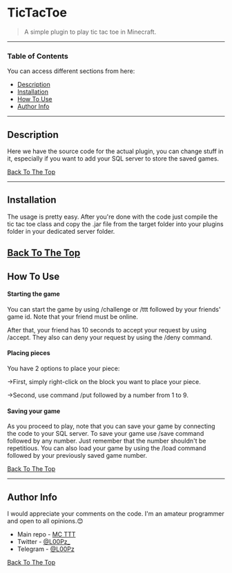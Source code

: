 # TicTacToe

> A simple plugin to play tic tac toe in Minecraft.

---

### Table of Contents
You can access different sections from here:

- [Description](#description)
- [Installation](#installation)
- [How To Use](#how-to-use)
- [Author Info](#author-info)

---

## Description

Here we have the source code for the actual plugin, you can change stuff in it, especially if you want to add your SQL server to store the saved games.

[Back To The Top](#read-me-template)

---

## Installation

The usage is pretty easy. After you're done with the code just compile the tic tac toe class and copy the .jar file from the target folder into your plugins folder in your dedicated server folder.

[Back To The Top](#read-me-template)
---

## How To Use

#### Starting the game

You can start the game by using /challenge or /ttt followed by your friends' game id.
Note that your friend must be online.

After that, your friend has 10 seconds to accept your request by using /accept. They also can deny your request by using the /deny command.

#### Placing pieces 

You have 2 options to place your piece:

->First, simply right-click on the block you want to place your piece.

->Second, use command /put followed by a number from 1 to 9.

#### Saving your game 

As you proceed to play, note that you can save your game by connecting the code to your SQL server. 
To save your game use /save command followed by any number. Just remember that the number shouldn't be repetitious.
You can also load your game by using the /load command followed by your previously saved game number.


[Back To The Top](#read-me-template)

---

## Author Info

I would appreciate your comments on the code. I'm an amateur programmer and open to all opinions.😊

- Main repo - [MC TTT](https://github.com/L000Pz/Minecraft_TicTacToe)
- Twitter - [@L00Pz_](https://twitter.com/L00Pz_)
- Telegram - [@L00Pz](https://t.me/L00Pz)

[Back To The Top](#read-me-template)
